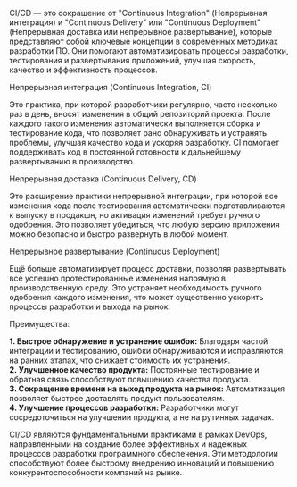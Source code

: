 CI/CD — это сокращение от "Continuous Integration" (Непрерывная интеграция) и "Continuous Delivery" или "Continuous Deployment" (Непрерывная доставка или непрерывное развертывание), которые представляют собой ключевые концепции в современных методиках разработки ПО. Они помогают автоматизировать процессы разработки, тестирования и развертывания приложений, улучшая скорость, качество и эффективность процессов.

Непрерывная интеграция (Continuous Integration, CI)

Это практика, при которой разработчики регулярно, часто несколько раз в день, вносят изменения в общий репозиторий проекта. После каждого такого изменения автоматически выполняется сборка и тестирование кода, что позволяет рано обнаруживать и устранять проблемы, улучшая качество кода и ускоряя разработку. CI помогает поддерживать код в постоянной готовности к дальнейшему развертыванию в производство.

Непрерывная доставка (Continuous Delivery, CD)

Это расширение практики непрерывной интеграции, при которой все изменения кода после тестирования автоматически подготавливаются к выпуску в продакшн, но активация изменений требует ручного одобрения. Это позволяет убедиться, что любую версию приложения можно безопасно и быстро развернуть в любой момент.

Непрерывное развертывание (Continuous Deployment)

Ещё больше автоматизирует процесс доставки, позволяя развертывать все успешно протестированные изменения напрямую в производственную среду. Это устраняет необходимость ручного одобрения каждого изменения, что может существенно ускорить процессы разработки и выхода на рынок.

Преимущества:

**1. Быстрое обнаружение и устранение ошибок:** Благодаря частой интеграции и тестированию, ошибки обнаруживаются и исправляются на ранних этапах, что снижает стоимость их устранения.  
**2. Улучшенное качество продукта:** Постоянные тестирование и обратная связь способствуют повышению качества продукта.  
**3. Сокращение времени на выход продукта на рынок:** Автоматизация позволяет быстрее доставлять продукт пользователям.  
**4. Улучшение процессов разработки:** Разработчики могут сосредоточиться на улучшении продукта, а не на рутинных задачах.

CI/CD являются фундаментальными практиками в рамках DevOps, направленными на создание более эффективных и надежных процессов разработки программного обеспечения. Эти методологии способствуют более быстрому внедрению инноваций и повышению конкурентоспособности компаний на рынке.